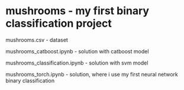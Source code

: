 # mushrooms - my first binary classification project

mushrooms.csv - dataset

mushrooms_catboost.ipynb - solution with catboost model

mushrooms_classification.ipynb - solution with svm model 

mushrooms_torch.ipynb - solution, where i use my first neural network binary classification
